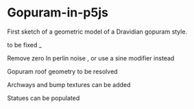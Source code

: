 # Gopuram-in-p5js
First sketch of a geometric model of a Dravidian gopuram style.

to be fixed _ 

Remove zero In perlin noise , or use a sine modifier instead 

Gopuram roof geometry to be resolved

Archways and bump textures can be added 

Statues can be populated
